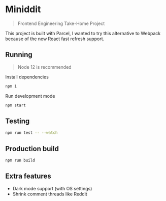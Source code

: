 # Miniddit

> Frontend Engineering Take-Home Project

This project is built with Parcel, I wanted to try this alternative to Webpack because of the new React fast refresh support.

## Running

> Node 12 is recommended

Install dependencies

```bash
npm i
```

Run development mode

```bash
npm start
```

## Testing

```bash
npm run test -- --watch
```

## Production build

```bash
npm run build
```

## Extra features

- Dark mode support (with OS settings)
- Shrink comment threads like Reddit
